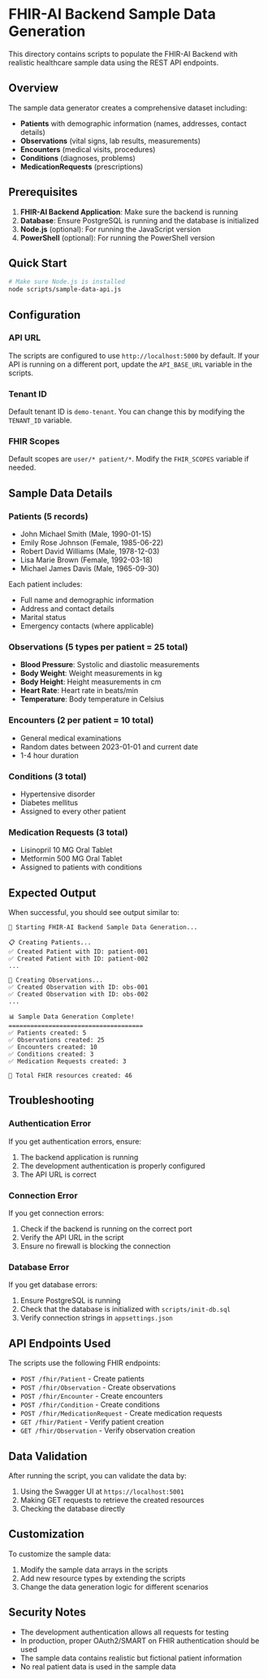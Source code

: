 # FHIR-AI Backend Sample Data Generation

This directory contains scripts to populate the FHIR-AI Backend with realistic healthcare sample data using the REST API endpoints.

## Overview

The sample data generator creates a comprehensive dataset including:
- **Patients** with demographic information (names, addresses, contact details)
- **Observations** (vital signs, lab results, measurements)
- **Encounters** (medical visits, procedures)
- **Conditions** (diagnoses, problems)
- **MedicationRequests** (prescriptions)

## Prerequisites

1. **FHIR-AI Backend Application**: Make sure the backend is running
2. **Database**: Ensure PostgreSQL is running and the database is initialized
3. **Node.js** (optional): For running the JavaScript version
4. **PowerShell** (optional): For running the PowerShell version

## Quick Start
```bash
# Make sure Node.js is installed
node scripts/sample-data-api.js
```

## Configuration

### API URL
The scripts are configured to use `http://localhost:5000` by default. If your API is running on a different port, update the `API_BASE_URL` variable in the scripts.

### Tenant ID
Default tenant ID is `demo-tenant`. You can change this by modifying the `TENANT_ID` variable.

### FHIR Scopes
Default scopes are `user/* patient/*`. Modify the `FHIR_SCOPES` variable if needed.

## Sample Data Details

### Patients (5 records)
- John Michael Smith (Male, 1990-01-15)
- Emily Rose Johnson (Female, 1985-06-22)
- Robert David Williams (Male, 1978-12-03)
- Lisa Marie Brown (Female, 1992-03-18)
- Michael James Davis (Male, 1965-09-30)

Each patient includes:
- Full name and demographic information
- Address and contact details
- Marital status
- Emergency contacts (where applicable)

### Observations (5 types per patient = 25 total)
- **Blood Pressure**: Systolic and diastolic measurements
- **Body Weight**: Weight measurements in kg
- **Body Height**: Height measurements in cm
- **Heart Rate**: Heart rate in beats/min
- **Temperature**: Body temperature in Celsius

### Encounters (2 per patient = 10 total)
- General medical examinations
- Random dates between 2023-01-01 and current date
- 1-4 hour duration

### Conditions (3 total)
- Hypertensive disorder
- Diabetes mellitus
- Assigned to every other patient

### Medication Requests (3 total)
- Lisinopril 10 MG Oral Tablet
- Metformin 500 MG Oral Tablet
- Assigned to patients with conditions

## Expected Output

When successful, you should see output similar to:
```
🚀 Starting FHIR-AI Backend Sample Data Generation...

📋 Creating Patients...
✅ Created Patient with ID: patient-001
✅ Created Patient with ID: patient-002
...

🔬 Creating Observations...
✅ Created Observation with ID: obs-001
✅ Created Observation with ID: obs-002
...

📊 Sample Data Generation Complete!
=====================================
✅ Patients created: 5
✅ Observations created: 25
✅ Encounters created: 10
✅ Conditions created: 3
✅ Medication Requests created: 3

🎉 Total FHIR resources created: 46
```

## Troubleshooting

### Authentication Error
If you get authentication errors, ensure:
1. The backend application is running
2. The development authentication is properly configured
3. The API URL is correct

### Connection Error
If you get connection errors:
1. Check if the backend is running on the correct port
2. Verify the API URL in the script
3. Ensure no firewall is blocking the connection

### Database Error
If you get database errors:
1. Ensure PostgreSQL is running
2. Check that the database is initialized with `scripts/init-db.sql`
3. Verify connection strings in `appsettings.json`

## API Endpoints Used

The scripts use the following FHIR endpoints:
- `POST /fhir/Patient` - Create patients
- `POST /fhir/Observation` - Create observations
- `POST /fhir/Encounter` - Create encounters
- `POST /fhir/Condition` - Create conditions
- `POST /fhir/MedicationRequest` - Create medication requests
- `GET /fhir/Patient` - Verify patient creation
- `GET /fhir/Observation` - Verify observation creation

## Data Validation

After running the script, you can validate the data by:
1. Using the Swagger UI at `https://localhost:5001`
2. Making GET requests to retrieve the created resources
3. Checking the database directly

## Customization

To customize the sample data:
1. Modify the sample data arrays in the scripts
2. Add new resource types by extending the scripts
3. Change the data generation logic for different scenarios

## Security Notes

- The development authentication allows all requests for testing
- In production, proper OAuth2/SMART on FHIR authentication should be used
- The sample data contains realistic but fictional patient information
- No real patient data is used in the sample data
